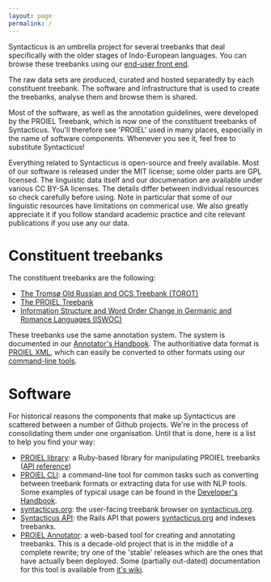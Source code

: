 ```yaml
---
layout: page
permalink: /
---
```


Syntacticus is an umbrella project for several treebanks that deal specifically with the older stages of Indo-European languages. You can browse these treebanks using our [end-user front end](http://syntacticus.org).

The raw data sets are produced, curated and hosted separatedly by each constituent treebank. The software and infrastructure that is used to create the treebanks, analyse them and browse them is shared.

Most of the software, as well as the annotation guidelines, were developed by the PROIEL Treebank, which is now one of the constituent treebanks of Syntacticus. You'll therefore see 'PROIEL' used in many places, especially in the name of software components. Whenever you see it, feel free to substitute Syntacticus!

Everything related to Syntacticus is open-source and freely available. Most of our software is released under the MIT license; some older parts are GPL licensed. The linguistic data itself and our documenation are available under various CC BY-SA licenses. The details differ between individual resources so check carefully before using. Note in particular that some of our linguistic resources have limitations on commerical use. We also greatly appreciate it if you follow standard academic practice and cite relevant publications if you use any our data.

# Constituent treebanks

The constituent treebanks are the following:

* [The Tromsø Old Russian and OCS Treebank (TOROT)](http://torottreebank.github.io/)
* [The PROIEL Treebank](http://proiel.github.io/)
* [Information Structure and Word Order Change in Germanic and Romance Languages (ISWOC)](http://iswoc.github.io/)

These treebanks use the same annotation system. The system is documented in our [Annotator's Handbook](https://proiel.github.io/handbook/). The authoritiative data format is [PROIEL XML](https://proiel.github.io/handbook/developer/#the-proiel-xml-format), which can easily be converted to other formats using our [command-line tools](https://github.com/proiel/proiel-cli).

# Software

For historical reasons the components that make up Syntacticus are scattered between a number of Github projects. We're in the process of consolidating them under one organisation. Until that is done, here is a list to help you find your way:

* [PROIEL library](https://github.com/proiel/proiel): a Ruby-based library for manipulating PROIEL treebanks ([API reference](http://www.rubydoc.info/gems/proiel))
* [PROIEL CLI](https://github.com/proiel/proiel-cli): a command-line tool for common tasks such as converting between treebank formats or extracting data for use with NLP tools. Some examples of typical usage can be found in the [Developer's Handbook](https://proiel.github.io/handbook/developer/#manipulating-proiel-xml-treebank-files).
* [syntacticus.org](https://github.com/mlj/syntacticus.org): the user-facing treebank browser on [syntacticus.org](http://syntacticus.org).
* [Syntacticus API](https://github.com/mlj/syntacticus-api): the Rails API that powers [syntacticus.org](http://syntacticus.org) and indexes treebanks.
* [PROIEL Annotator](https://github.com/mlj/proiel-webapp):  a web-based tool for creating and annotating treebanks. This is a decade-old project that is in the middle of a complete rewrite; try one of the 'stable' releases which are the ones that have actually been deployed. Some (partially out-dated) documentation for this tool is available from [it's wiki](https://github.com/mlj/proiel-webapp/wiki).
